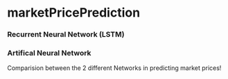 # marketPricePrediction

### Recurrent Neural Network (LSTM)
### Artifical Neural Network

Comparision between the 2 different Networks in predicting market prices!
